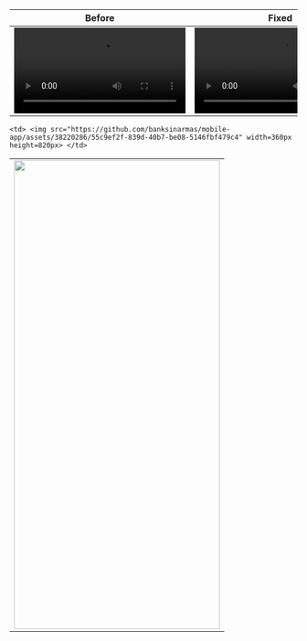  Before  | Fixed |
| ------------- | ------------- |
| <video src="https://github.com/devatiwow/fido2/assets/38220286/673df299-031f-4323-b81b-5489aa4e2dcd">  | <video src="https://github.com/devatiwow/fido2/assets/38220286/673df299-031f-4323-b81b-5489aa4e2dcd">|


<table>
  <tr>
    <td> <img src="https://github.com/banksinarmas/mobile-app/assets/38220286/55c9ef2f-839d-40b7-be08-5146fbf479c4" width="360px" height="820px"> </td>

    <td> <img src="https://github.com/banksinarmas/mobile-app/assets/38220286/55c9ef2f-839d-40b7-be08-5146fbf479c4" width=360px height=820px> </td>
   
   </tr> 
</table>





